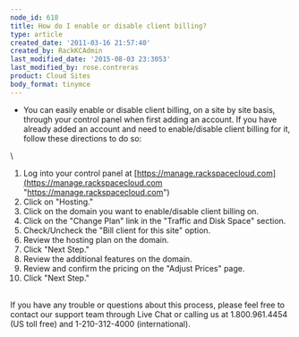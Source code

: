 ```yaml
---
node_id: 618
title: How do I enable or disable client billing?
type: article
created_date: '2011-03-16 21:57:40'
created_by: RackKCAdmin
last_modified_date: '2015-08-03 23:3053'
last_modified_by: rose.contreras
product: Cloud Sites
body_format: tinymce
---
```


-   You can easily enable or disable client billing, on a site by site
    basis, through your control panel when first adding an account. If
    you have already added an account and need to enable/disable client
    billing for it, follow these directions to do so:

\
 1. Log into your control panel at
[https://manage.rackspacecloud.com](https://manage.rackspacecloud.com "https://manage.rackspacecloud.com")
2. Click on "Hosting."
3. Click on the domain you want to enable/disable client billing on.
4. Click on the "Change Plan" link in the "Traffic and Disk Space"
section.
5. Check/Uncheck the "Bill client for this site" option.
6. Review the hosting plan on the domain.
7. Click "Next Step."
8. Review the additional features on the domain.
9. Review and confirm the pricing on the "Adjust Prices" page.
10. Click "Next Step."

\
 If you have any trouble or questions about this process, please feel
free to contact our support team through Live Chat or calling us at
1.800.961.4454 (US toll free) and 1-210-312-4000 (international).

